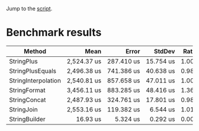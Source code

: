 Jump to the [script](Program.cs).

<style>
  th { white-space: nowrap; }
  td { white-space: nowrap; }
</style>

# Benchmark results

|                 Method |        Mean |      Error |    StdDev | Ratio | RatioSD |     Gen 0 |    Gen 1 | Allocated |
|----------------------- |------------:|-----------:|----------:|------:|--------:|----------:|---------:|----------:|
|             StringPlus | 2,524.37 us | 287.410 us | 15.754 us | 1.000 |    0.00 | 5710.9375 | 996.0938 | 35,215 KB |
|       StringPlusEquals | 2,496.38 us | 741.386 us | 40.638 us | 0.989 |    0.01 | 5710.9375 | 996.0938 | 35,215 KB |
|    StringInterpolation | 2,540.81 us | 857.658 us | 47.011 us | 1.007 |    0.02 | 5710.9375 | 996.0938 | 35,215 KB |
|           StringFormat | 3,456.11 us | 883.285 us | 48.416 us | 1.369 |    0.01 | 5710.9375 | 996.0938 | 35,215 KB |
|           StringConcat | 2,487.93 us | 324.761 us | 17.801 us | 0.986 |    0.00 | 5710.9375 | 996.0938 | 35,215 KB |
|             StringJoin | 2,553.16 us | 119.382 us |  6.544 us | 1.011 |    0.01 | 5722.6563 | 996.0938 | 35,254 KB |
|          StringBuilder |    16.93 us |   5.324 us |  0.292 us | 0.007 |    0.00 |   24.6887 |   6.1646 |    152 KB |
